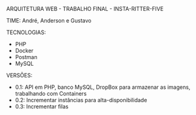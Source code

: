 ARQUITETURA WEB - TRABALHO FINAL - INSTA-RITTER-FIVE

TIME: André, Anderson e Gustavo

TECNOLOGIAS:
- PHP
- Docker
- Postman
- MySQL

VERSÕES:
- 0.1: API em PHP, banco MySQL, DropBox para armazenar as imagens, trabalhando com Containers
- 0.2: Incrementar instâncias para alta-disponibilidade
- 0.3: Incrementar filas
